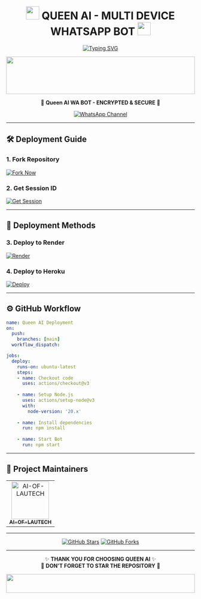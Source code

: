<div align="center">
  
# <img src="https://media.giphy.com/media/hvRJCLFzcasrR4ia7z/giphy.gif" width="35"> QUEEN AI - MULTI DEVICE WHATSAPP BOT <img src="https://media.giphy.com/media/hvRJCLFzcasrR4ia7z/giphy.gif" width="35">

<a href=""><img src="https://readme-typing-svg.demolab.com/?font=EB+Garamond&weight=800&size=28&duration=4000&pause=1000&random=false&width=435&line=🌟+WELCOME+TO+Queen+AI;🚀+MULTI-DEVICE+WHATSAPP+BOT;👑+DEVELOPED+BY+AI+OF+LAUTECH" alt="Typing SVG" /></a>

<img src="https://i.imgur.com/dBaSKWF.gif" height="100" width="100%">

🎀 **Queen AI WA BOT - ENCRYPTED & SECURE** 🎀

[![WhatsApp Channel](https://img.shields.io/badge/🔰_Follow_Our_Channel-25D366?style=for-the-badge&logo=whatsapp&logoColor=white)](https://whatsapp.com/channel/0029VaXKAEoKmCPS6Jz7sw0N)

</div>

---

## 🛠️ Deployment Guide

### 1. Fork Repository
[![Fork Now](https://img.shields.io/badge/🔱_FORK_REPO-100000?style=for-the-badge&logo=github&logoColor=white)](https://github.com/AiOfLautech/Queen-AI/fork)

### 2. Get Session ID
[![Get Session](https://img.shields.io/badge/🔑_GET_SESSION-4285F4?style=for-the-badge&logo=render&logoColor=white)](https://queen-ai-whatsapp-pairing.zone.id)

---

## 🚀 Deployment Methods

### 3. Deploy to Render
[![Render](https://img.shields.io/badge/RENDER_Deploy-%2300C7B7.svg?style=for-the-badge&logo=render&logoColor=white)](https://dashboard.render.com/web/new)

### 4. Deploy to Heroku
[![Deploy](https://img.shields.io/badge/HEROKU_Deploy-430098?style=for-the-badge&logo=heroku&logoColor=white)](https://dashboard.heroku.com/new?template=https://github.com/AiOfLautech/Queen-AI)

---

## ⚙️ GitHub Workflow
```yaml
name: Queen AI Deployment
on:
  push:
    branches: [main]
  workflow_dispatch:

jobs:
  deploy:
    runs-on: ubuntu-latest
    steps:
    - name: Checkout code
      uses: actions/checkout@v3
      
    - name: Setup Node.js
      uses: actions/setup-node@v3
      with:
        node-version: '20.x'
        
    - name: Install dependencies
      run: npm install
      
    - name: Start Bot
      run: npm start
```

---

## 👑 Project Maintainers

<table align="center">
  <tr>
    <td align="center">
      <a href="https://github.com/AiOfLautech">
        <img src="https://avatars.githubusercontent.com/u/98765432?v=4" width="100px;" alt="AI-OF-LAUTECH"/>
        <br/>
        <sub><b>AI-OF-LAUTECH</b></sub>
      </a>
    </td>
  </tr>
</table>

---


<div align="center">
  
[![GitHub Stars](https://img.shields.io/github/stars/AiOfLautech/Queen-AI?style=social)](https://github.com/AiOfLautech/Queen-AI/stargazers)
[![GitHub Forks](https://img.shields.io/github/forks/AiOfLautech/Queen-AI?style=social)](https://github.com/AiOfLautech/Queen-AI/network/members)

</div>

---

<div align="center">
  
✨ **THANK YOU FOR CHOOSING QUEEN AI** ✨  
🚨 **DON'T FORGET TO STAR THE REPOSITORY** 🚨

</div>

<img src="https://i.imgur.com/dBaSKWF.gif" height="50" width="100%">

